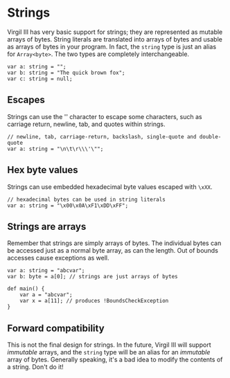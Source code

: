 # Strings #

Virgil III has very basic support for strings; they are represented as mutable arrays of bytes. String literals are translated into arrays of bytes and usable as arrays of bytes in your program. In fact, the `string` type is just an alias for `Array<byte>`. The two types are completely interchangeable.

```
var a: string = "";
var b: string = "The quick brown fox";
var c: string = null;
```

## Escapes ##

Strings can use the '\' character to escape some characters, such as carriage return, newline, tab, and quotes within strings.

```
// newline, tab, carriage-return, backslash, single-quote and double-quote
var a: string = "\n\t\r\\\'\"";
```

## Hex byte values ##

Strings can use embedded hexadecimal byte values escaped with `\xXX`.

```
// hexadecimal bytes can be used in string literals
var a: string = "\x00\x0A\xF1\xDD\xFF";
```

## Strings are arrays ##

Remember that strings are simply arrays of bytes. The individual bytes can be accessed just as a normal byte array, as can the length. Out of bounds accesses cause exceptions as well.

```
var a: string = "abcvar";
var b: byte = a[0]; // strings are just arrays of bytes
```

```
def main() {
    var a = "abcvar";
    var x = a[11]; // produces !BoundsCheckException
}
```

## Forward compatibility ##

This is not the final design for strings. In the future, Virgil III will support _immutable_ arrays, and the `string` type will be an alias for an _immutable_ array of bytes. Generally speaking, it's a bad idea to modify the contents of a string. Don't do it!